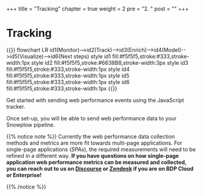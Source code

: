 +++
title = "Tracking"
chapter = true
weight = 2
pre = "2. "
post = ""
+++

# Tracking

{{<mermaid>}}
flowchart LR
    id1(Monitor)-->id2(Track)-->id3(Enrich)-->id4(Model)-->id5(Visualize)-->id6(Next steps)
    style id1 fill:#f5f5f5,stroke:#333,stroke-width:1px
    style id2 fill:#f5f5f5,stroke:#6638B8,stroke-width:3px
    style id3 fill:#f5f5f5,stroke:#333,stroke-width:1px
    style id4 fill:#f5f5f5,stroke:#333,stroke-width:1px
    style id5 fill:#f5f5f5,stroke:#333,stroke-width:1px
    style id6 fill:#f5f5f5,stroke:#333,stroke-width:1px
{{</mermaid >}}


Get started with sending web performance events using the JavaScript tracker.

Once set-up, you will be able to send web performance data to your Snowplow pipeline.

{{% notice note %}}
Currently the web performance data collection methods and metrics are more fit towards multi-page applications. For single-page applications (_SPAs_), the required measurements will need to be refined in a different way.
**If you have questions on how single-page application web performance metrics can be measured and collected, you can reach out to us on [Discourse](https://discourse.snowplow.io/) or [Zendesk](https://snowplow.zendesk.com/) if you are on BDP Cloud or Enterprise!**

{{% /notice %}}
